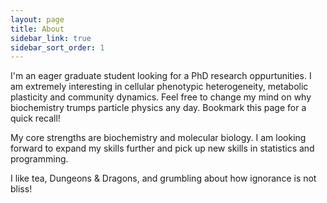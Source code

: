 ```yaml
---
layout: page
title: About
sidebar_link: true
sidebar_sort_order: 1
---
```

I'm an eager graduate student looking for a PhD research oppurtunities. I am extremely interesting in cellular phenotypic heterogeneity, metabolic plasticity and community dynamics. Feel free to change my mind on why biochemistry trumps particle physics any day. Bookmark this page for a quick recall! 

My core strengths are biochemistry and molecular biology. I am looking forward to expand my skills further and pick up new skills in statistics and programming. 

I like tea, Dungeons & Dragons, and grumbling about how ignorance is not bliss!

